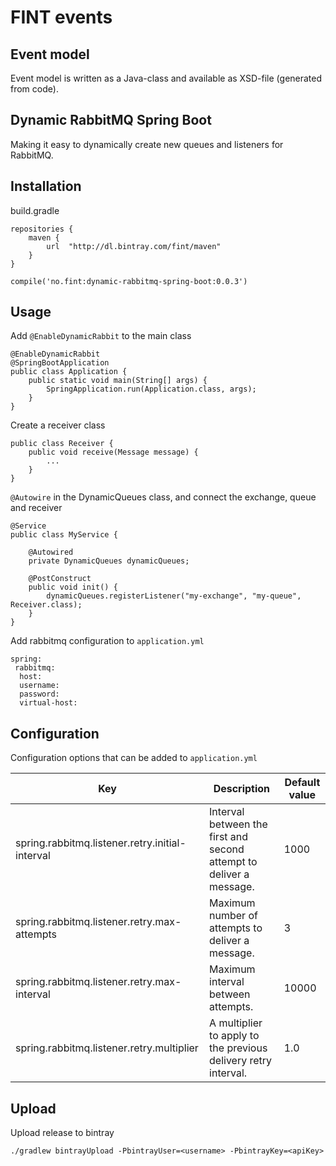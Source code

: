 # FINT events

## Event model

Event model is written as a Java-class and available as XSD-file (generated from code).



## Dynamic RabbitMQ Spring Boot

Making it easy to dynamically create new queues and listeners for RabbitMQ.

## Installation

build.gradle

```
repositories {
    maven {
        url  "http://dl.bintray.com/fint/maven" 
    }
}

compile('no.fint:dynamic-rabbitmq-spring-boot:0.0.3')
```

## Usage

Add `@EnableDynamicRabbit` to the main class

```
@EnableDynamicRabbit
@SpringBootApplication
public class Application {
    public static void main(String[] args) {
        SpringApplication.run(Application.class, args);
    }
}
```

Create a receiver class
```
public class Receiver {
    public void receive(Message message) {
        ...
    }
}

```

`@Autowire` in the DynamicQueues class, and connect the exchange, queue and receiver

```
@Service
public class MyService {

    @Autowired
    private DynamicQueues dynamicQueues;

    @PostConstruct
    public void init() {
        dynamicQueues.registerListener("my-exchange", "my-queue", Receiver.class);
    }
}
```

Add rabbitmq configuration to `application.yml`

```
spring:
 rabbitmq:
  host:
  username:
  password:
  virtual-host:
```


## Configuration

Configuration options that can be added to `application.yml`

| Key | Description | Default value |
|-----|-------------|---------------|
| spring.rabbitmq.listener.retry.initial-interval | Interval between the first and second attempt to deliver a message. | 1000 |
| spring.rabbitmq.listener.retry.max-attempts | Maximum number of attempts to deliver a message. | 3 |
| spring.rabbitmq.listener.retry.max-interval | Maximum interval between attempts. | 10000 |
| spring.rabbitmq.listener.retry.multiplier | A multiplier to apply to the previous delivery retry interval. | 1.0 |


## Upload

Upload release to bintray

`./gradlew bintrayUpload -PbintrayUser=<username> -PbintrayKey=<apiKey>`